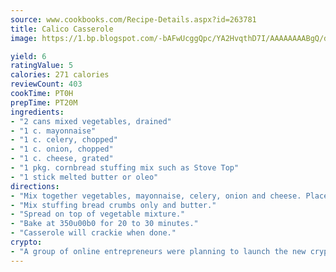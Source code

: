 ```yaml
---
source: www.cookbooks.com/Recipe-Details.aspx?id=263781
title: Calico Casserole
image: https://1.bp.blogspot.com/-bAFwUcggQpc/YA2HvqthD7I/AAAAAAAABgQ/dGGityjUeSk5WIgvhJroHVt7XYoXF2qygCLcBGAsYHQ/s320/10.png

yield: 6
ratingValue: 5
calories: 271 calories
reviewCount: 403
cookTime: PT0H
prepTime: PT20M
ingredients:
- "2 cans mixed vegetables, drained"
- "1 c. mayonnaise"
- "1 c. celery, chopped"
- "1 c. onion, chopped"
- "1 c. cheese, grated"
- "1 pkg. cornbread stuffing mix such as Stove Top"
- "1 stick melted butter or oleo"
directions:
- "Mix together vegetables, mayonnaise, celery, onion and cheese. Place in baking dish."
- "Mix stuffing bread crumbs only and butter."
- "Spread on top of vegetable mixture."
- "Bake at 350u00b0 for 20 to 30 minutes."
- "Casserole will crackie when done."
crypto:
- "A group of online entrepreneurs were planning to launch the new cryptocurrency on Thursday."
---
```

